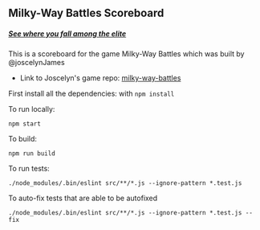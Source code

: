 ## Milky-Way Battles Scoreboard
##### [See where you fall among the elite](https://milky-way-battles-scoreboard.firebaseapp.com)

This is a scoreboard for the game Milky-Way Battles which was built by @joscelynJames
- Link to Joscelyn's game repo: [milky-way-battles](https://github.com/JoscelynJames/space-battle-arcade)

First install all the dependencies: with `npm install`

To run locally:
```
npm start
```

To build:
```
npm run build
```
To run tests:

```
./node_modules/.bin/eslint src/**/*.js --ignore-pattern *.test.js
```
To auto-fix tests that are able to be autofixed
```
./node_modules/.bin/eslint src/**/*.js --ignore-pattern *.test.js --fix
```
